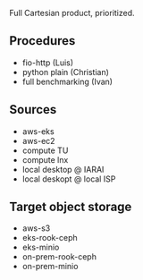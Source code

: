 Full Cartesian product, prioritized.


Procedures
----------
- fio-http (Luis)
- python plain (Christian)
- full benchmarking (Ivan)

Sources
-------

- aws-eks
- aws-ec2
- compute TU
- compute lnx
- local desktop @ IARAI
- local deskopt @ local ISP

Target object storage
---------------------
- aws-s3
- eks-rook-ceph
- eks-minio
- on-prem-rook-ceph
- on-prem-minio
